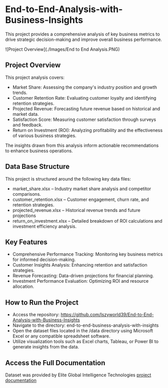 # End-to-End-Analysis-with-Business-Insights
This project provides a comprehensive analysis of key business metrics to drive strategic decision-making and improve overall business performance. 

![Project Overview](./Images/End to End Analysis.PNG)

## Project Overview

This project analysis covers:

* Market Share: Assessing the company's industry position and growth trends.
* Customer Retention Rate: Evaluating customer loyalty and identifying retention strategies.
* Projected Revenue: Forecasting future revenue based on historical and market data.
* Satisfaction Score: Measuring customer satisfaction through surveys and feedback.
* Return on Investment (ROI): Analyzing profitability and the effectiveness of various business strategies.

The insights drawn from this analysis inform actionable recommendations to enhance business operations.

## Data Base Structure

This project is structured around the following key data files:

* market_share.xlsx – Industry market share analysis and competitor comparisons.
* customer_retention.xlsx – Customer engagement, churn rate, and retention strategies.
* projected_revenue.xlsx – Historical revenue trends and future projections
* return_on_investment.xlsx – Detailed breakdown of ROI calculations and investment efficiency analysis.

## Key Features

* Comprehensive Performance Tracking: Monitoring key business metrics for informed decision-making.
* Customer Insights Analysis: Enhancing retention and satisfaction strategies.
* Revenue Forecasting: Data-driven projections for financial planning.
* Investment Performance Evaluation: Optimizing ROI and resource allocation.

## How to Run the Project

* Access the repository: https://github.com/Iszyworld39/End-to-End-Analysis-with-Business-Insights
* Navigate to the directory: end-to-end-business-analysis-with-insights
* Open the dataset files located in the /data directory using Microsoft Excel or any compatible spreadsheet software.
* Utilize visualization tools such as Excel charts, Tableau, or Power BI to generate insights from the data.

## Access the Full Documentation

Dataset was provided by Elite Global Intelligence Technologies [project documentation](https://www.eliteglobalai.com)
